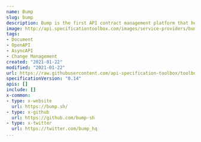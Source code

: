 ```yaml
---
name: Bump
slug: bump
description: Bump is the first API contract management platform that helps document and track APIs, intelligently identify changes in the APIs structure, and keep developers up to date.
image: http://api.specificationtoolbox.com/images/service-providers/bump.png
tags:
- Document
- OpenAPI
- AsyncAPI
- Change Management
created: "2021-01-22"
modified: "2021-01-22"
url: https://raw.githubusercontent.com/api-specification-toolbox/toolbox/main/_services/bump.md
specificationVersion: "0.14"
apis: []
include: []
x-common:
- type: x-website
  url: https://bump.sh/
- type: x-github
  url: https://github.com/bump-sh
- type: x-twitter
  url: https://twitter.com/bump_hq  
...
```

